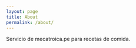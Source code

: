 ```yaml
---
layout: page
title: About
permalink: /about/
---
```


Servicio de mecatroica.pe para recetas de comida.
